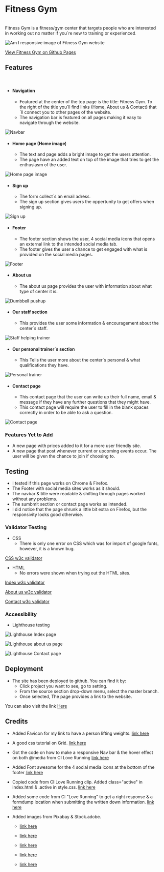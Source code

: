 <!-- Work in progress. First time project -->
# Fitness Gym
<br>
Fitness Gym is a fitness/gym center that targets people who are interested in working out no matter if you´re new to training or experienced.
<p class="space"></p>

![Am I responsive image of Fitness Gym website](/media/userstories/userstories9.png)
<p class="space"></p>

[View Fitness Gym on Github Pages](https://shiaba.github.io/fitness-gym/)
<p class="space"></p>

## Features
<br>

* #### Navigation

  * Featured at the center of the top page is the title: Fitness Gym.  To the right of the title you´ll find links (Home, About us & Contact) that´ll connect you to other pages of the website.
  * The navigation bar is featured on all pages making it easy to navigate through the website. 

![Navbar](/media/userstories/userstories1.png)

* #### Home page (Home image)

  * The text and page adds a bright image to get the users attention.
  * The page have an added text on top of the image that tries to get the enthusiasm of the user.

![Home page image](/media/userstories/userstories2.png)

* #### Sign up

  * The form collect´s an email adress.
  * The sign up section gives users the oppertunity to get offers when signing up.

![Sign up](/media/userstories/userstories3.png)

* #### Footer

  * The footer section shows the user, 4 social media icons that opens an external link to the intended social media tab.
  * The footer gives the user a chance to get engaged with what is provided on the social media pages.

![Footer](/media/userstories/userstories4.png)

* #### About us

  * The about us page provides the user with information about what type of center it is.

![Dumbbell pushup](/media/userstories/userstories5.png)

* #### Our staff section

  * This provides the user some information & encouragement about the center´s staff.

![Staff helping trainer](/media/userstories/userstories6.png)

* #### Our personal trainer´s section

  * This Tells the user more about the center´s personel & what qualifications they have.

![Personal trainer](/media/userstories/userstories7.png)


* #### Contact page

  * This contact page that the user can write up their full name, email & message if they have any further questions that they might have. 
  * This contact page will require the user to fill in the blank spaces correctly in order to be able to ask a question.

![Contact page](/media/userstories/userstories8.png)

<p class="space"></p>

### Features Yet to Add

 * A new page with prices added to it for a more user friendly site.
 * A new page that post whenever current or upcoming events occur. The user will be given the chance to join if choosing to.

 ## Testing

  * I tested if this page works on Chrome & Firefox.
  * The Footer with social media sites works as it should.
  * The navbar & title were readable & shifting through pages worked without any problems.
  * The sumbmit section or contact page works as intended.
  * I did notice that the page shrunk a little bit extra on Firefox, but the responsivity looks good otherwise.

### Validator Testing

* CSS
  * There is only one error on CSS which was for import of google fonts, however, it is a known bug.

[CSS w3c validator](/media/w3c/w3ccss.png)

* HTML 
  * No errors were shown when trying out the HTML sites. 
  
[Index w3c validator](/media/w3c/w3cindex.png)  
<p class="space"></p>

[About us w3c validator](/media/w3c/w3cabout-us.png)
<p class="space"></p>

[Contact w3c validator](/media/w3c/w3ccontact.png)  

### Accessibility

* Lighthouse testing

![Lighthouse Index page](/media/lighthouse/index.png)

![Lighthouse about us page](/media/lighthouse/about-us.png)

![Lighthouse Contact page](/media/lighthouse/contact.png)

## Deployment
<p class="space"></p>

* The site has been deployed to github. You can find it by:
  * Click project you want to see, go to setting.
  * From the source section drop-down menu, select the master branch.
  * Once selected, The page provides a link to the website.

You can also visit the link [Here](https://shiaba.github.io/fitness-gym/)

## Credits

* Added Favicon for my link to have a person lifting weights. 
[link here](https://icons8.com/icon/9796/weightlifting)

* A good css tutorial on Grid.
[link here](https://www.youtube.com/watch?v=x7tLPhnA06w&list=PL4cUxeGkcC9itC4TxYMzFCfveyutyPOCY)

* Got the code on how to make a responsive Nav bar & the hover effect on both @media from CI Love Running
[link here](https://learn.codeinstitute.net/courses/course-v1:CodeInstitute+LRFX101+2023_Q2/courseware/e805068059af42af87681032aa64053f/7525117e5cd144daa2a7b0c57843bbee/)

* Added Font awesome for the 4 social media icons at the bottom of the footer
[link here](https://fontawesome.com/)

* Copied code from CI Love Running clip. Added class="active" in index.html & .active in style.css.
[link here](https://learn.codeinstitute.net/courses/course-v1:CodeInstitute+LRFX101+2023_Q2/courseware/e805068059af42af87681032aa64053f/7525117e5cd144daa2a7b0c57843bbee/)

* Added some code from CI "Love Running" to get a right response & a formdump location when submitting the written down information.
[link here](https://learn.codeinstitute.net/courses/course-v1:CodeInstitute+LRFX101+2023_Q2/courseware/e805068059af42af87681032aa64053f/fc8bba87c52a4d91b32d1c7c28b1d79b/)

* Added images from Pixabay & Stock.adobe.

  * [link here](https://pixabay.com/photos/woman-gym-person-1730325/)

  * [link here](https://pixabay.com/photos/fitness-weight-lifting-dumbbells-375472/)

  * [link here](https://stock.adobe.com/se/images/handsome-man-bodybuilder-doing-workout-at-gym/456724931?prev_url=detail)

  * [link here](https://stock.adobe.com/se/images/lifestyle-portrait-of-handsome-muscular-man-standing-in-the-sport-gym/129085065?prev_url=detail)

  * [link here](https://stock.adobe.com/se/images/portrait-of-people-holding-kettlebells-in-gym/123881284?prev_url=detail)